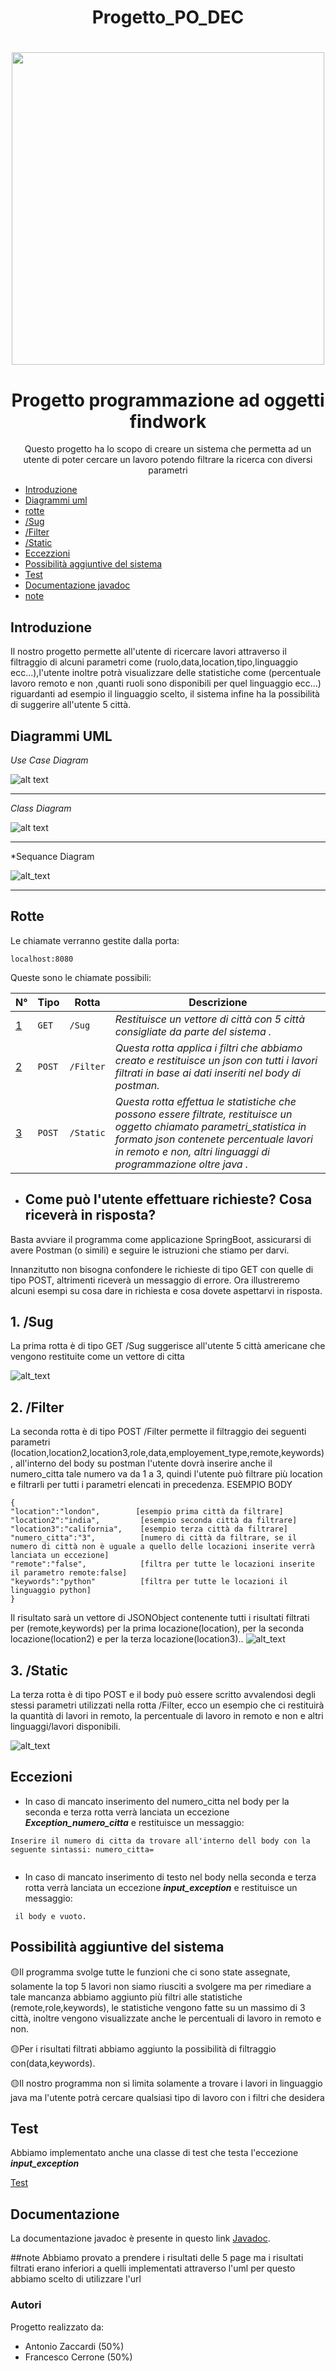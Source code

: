 <h1 align="center">Progetto_PO_DEC</h1>
 <h1 align="center"><img src = "https://github.com/StomaticSP8/Progetto_PO_DEC/blob/prova_1/WhatsApp%20Image%202021-12-07%20at%2020.28.53.jpeg" width="500"></h1>

 <h1 align="center"> Progetto programmazione ad oggetti findwork </h1>

<p align="center">
Questo progetto ha lo scopo di creare un sistema che permetta ad un utente di poter cercare un lavoro potendo filtrare la ricerca con diversi parametri
</p>

* [Introduzione](#intro)
* [Diagrammi uml](#uml)
* [rotte](#rotte)
* [/Sug](#/Sug)
* [/Filter](#/Filter)
* [/Static](#/Static)
* [Eccezzioni](#Eccezioni)
* [Possibilità aggiuntive del sistema](#plus)
* [Test](#Test)
* [Documentazione javadoc](#documentazione)
* [note](#note)
<a name="intro"></a>
## Introduzione
Il nostro progetto permette all'utente di ricercare lavori attraverso il filtraggio di alcuni parametri come (ruolo,data,location,tipo,linguaggio ecc...),l'utente inoltre potrà visualizzare delle statistiche come (percentuale lavoro remoto e non ,quanti ruoli sono disponibili per quel linguaggio ecc...) riguardanti ad esempio il linguaggio scelto, il sistema infine ha la possibilità di suggerire all'utente 5 città.  

<a name="uml"></a>
## Diagrammi UML

*Use Case Diagram*

![alt text](https://github.com/StomaticSP8/Progetto_PO_DEC/blob/prova_1/use%20case%20diagram.png)

***

*Class Diagram*

![alt text](https://github.com/StomaticSP8/Progetto_PO_DEC/blob/prova_1/class%20diagram%20(2).png)

***


*Sequance Diagram 

![alt_text](https://github.com/StomaticSP8/Progetto_PO_DEC/blob/prova_1/work-project%20Sequence%20Diagram%20(2).jpg)

***


<a name="rotte"></a>
## Rotte
Le chiamate verranno gestite dalla porta:
```
localhost:8080
```
Queste sono le chiamate possibili:

N° | Tipo | Rotta | Descrizione
----- | ------------ | -------------------- | ----------------------
[1](#1) | ` GET ` | `/Sug` | *Restituisce un vettore di città con 5 città consigliate da parte del sistema .*
[2](#2) | ` POST ` | `/Filter` | *Questa rotta applica i filtri che abbiamo creato e restituisce un json con tutti i lavori filtrati in base ai dati inseriti nel body di postman.*
[3](#3) | ` POST ` | `/Static` | *Questa rotta effettua le statistiche che possono essere filtrate, restituisce un oggetto chiamato parametri_statistica in formato json contenete percentuale lavori in remoto e non, altri linguaggi di programmazione oltre java .*


* ## Come può l'utente effettuare richieste? Cosa riceverà in risposta? 

Basta avviare il programma come applicazione SpringBoot, assicurarsi di avere Postman (o simili) e seguire le istruzioni che stiamo per darvi.

Innanzitutto non bisogna confondere le richieste di tipo GET con quelle di tipo POST, altrimenti riceverà un messaggio di errore.
Ora illustreremo alcuni esempi su cosa dare in richiesta e cosa dovete aspettarvi in risposta.

<a name="/Sug"></a>
## 1.   /Sug

La prima rotta è di tipo GET /Sug suggerisce all'utente 5 città americane che vengono restituite come un vettore di citta 

![alt_text](https://github.com/StomaticSP8/Progetto_PO_DEC/blob/prova_1/esempio%20suggerite.png)

<a name=/Filter></a>
## 2.   /Filter

La seconda rotta è di tipo POST /Filter permette il filtraggio dei seguenti parametri (location,location2,location3,role,data,employement_type,remote,keywords), all'interno del body su postman l'utente dovrà inserire anche il numero_citta tale numero va da 1 a 3, quindi l'utente può filtrare più location e filtrarli per tutti i parametri elencati in precedenza.
ESEMPIO BODY
```
{
"location":"london",        [esempio prima città da filtrare]
"location2":"india",         [esempio seconda città da filtrare]
"location3":"california",    [esempio terza città da filtrare]
"numero_citta":"3",          [numero di città da filtrare, se il numero di città non è uguale a quello delle locazioni inserite verrà lanciata un eccezione] 
"remote":"false",            [filtra per tutte le locazioni inserite il parametro remote:false]
"keywords":"python"          [filtra per tutte le locazioni il linguaggio python] 
}
```
Il risultato sarà un vettore di JSONObject contenente tutti i risultati filtrati per (remote,keywords) per la prima locazione(location), per la seconda locazione(location2) e per la terza locazione(location3)..
![alt_text](https://github.com/StomaticSP8/Progetto_PO_DEC/blob/prova_1/esempio%20filter.png)



<a name=/Static></a>
## 3.    /Static

La terza rotta è di tipo POST e il body può essere scritto avvalendosi degli stessi parametri utilizzati nella rotta /Filter, ecco un esempio che ci restituirà la quantità di lavori in remoto, la percentuale di lavoro in remoto e non e altri linguaggi/lavori disponibili.

![alt_text](https://github.com/StomaticSP8/Progetto_PO_DEC/blob/prova_1/esempio%20static.png)

<a name=Eccezioni></a>
## Eccezioni 

   * In caso di mancato inserimento del numero_citta nel body per la seconda e terza rotta verrà lanciata un eccezione ***Exception_numero_citta*** e restituisce un messaggio:
   
```
Inserire il numero di citta da trovare all'interno dell body con la seguente sintassi: numero_citta=
     
```

  * In caso di mancato inserimento di testo nel body nella seconda e terza rotta verrà lanciata un eccezione ***input_exception*** e restituisce un messaggio:

   ```
    il body e vuoto.
   ```
<a name="plus"></a>
## Possibilità aggiuntive del sistema
🟡Il programma svolge tutte le funzioni che ci sono state assegnate, solamente la top 5 lavori non siamo riusciti a svolgere ma per rimediare a tale mancanza abbiamo aggiunto più filtri alle statistiche (remote,role,keywords), le statistiche vengono fatte su un massimo di 3 città, inoltre vengono visualizzate anche le percentuali di lavoro in remoto e non.

🟡Per i risultati filtrati abbiamo aggiunto la possibilità di filtraggio con(data,keywords).

🟡Il nostro programma non si limita solamente a trovare i lavori in linguaggio java ma l'utente potrà cercare qualsiasi tipo di lavoro con i filtri che desidera 

<a name="Test"></a>
## Test

Abbiamo implementato anche una classe di test che testa l'eccezione ***input_exception***


[Test](https://github.com/StomaticSP8/Progetto_PO_DEC/blob/prova_1/PPO_Dicembre/src/test/java/com/example/PPO_Dicembre/testclass.java)



<a name="documentazione"></a>
## Documentazione
La documentazione javadoc è presente in questo link [Javadoc](https://github.com/StomaticSP8/Progetto_PO_DEC/tree/prova_1/PPO_Dicembre/doc).

<a name="note"></a>
##note
Abbiamo provato a prendere i risultati delle 5 page ma i risultati filtrati erano inferiori a quelli implementati attraverso l'uml per questo abbiamo scelto di utilizzare l'url

<a name="autor"></a>
### Autori
Progetto realizzato da:
- Antonio Zaccardi (50%)
- Francesco Cerrone (50%)
